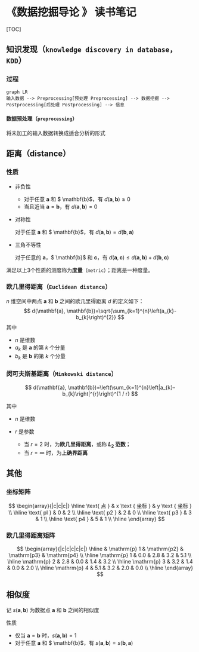 # 《数据挖掘导论 》 读书笔记

[TOC]

## 知识发现（`knowledge discovery in database`，`KDD`）

### 过程

```mermaid
graph LR
输入数据 --> Preprocessing[预处理 Preprocessing] --> 数据挖掘 --> Postprocessing[后处理 Postprocessing] --> 信息
```

#### 数据预处理（`preprocessing`）

将未加工的输入数据转换成适合分析的形式

## 距离（distance）

### 性质

* 非负性

    * 对于任意 $\mathbf{a}$ 和 $ \mathbf{b}$，有 $d(\mathbf{a}, \mathbf{b}) \geqslant0$
    * 当且近当 $\mathbf{a} = \mathbf{b}$，有 $d(\mathbf{a}, \mathbf{b}) = 0$

* 对称性

    对于任意 $\mathbf{a}$ 和 $ \mathbf{b}$，有 $d(\mathbf{a}, \mathbf{b}) = d(\mathbf{b}, \mathbf{a})$

* 三角不等性

    对于任意的 $\mathbf{a}$，$ \mathbf{b}$ 和 $\mathbf{c}$，有 $d(\mathbf{a}, \mathbf{c}) \leqslant d(\mathbf{a}, \mathbf{b})+d(\mathbf{b}, \mathbf{c})$

满足以上3个性质的测度称为**度量**（`metric`）；距离是一种度量。

### 欧几里得距离（`Euclidean distance`）

$n$ 维空间中两点 $\mathbf{a}$ 和 $\mathbf{b}$ 之间的欧几里得距离 $d$ 的定义如下：
$$
d(\mathbf{a}, \mathbf{b})=\sqrt{\sum_{k=1}^{n}\left(a_{k}-b_{k}\right)^{2}}
$$
其中

* $n$ 是维数
* $a_k$ 是 $\mathbf{a}$ 的第 $k$ 个分量
* $b_k$ 是 $\mathbf{b}$ 的第 $k$ 个分量

### 闵可夫斯基距离（`Minkowski distance`）

$$
d(\mathbf{a}, \mathbf{b})=\left(\sum_{k=1}^{n}\left|a_{k}-b_{k}\right|^{r}\right)^{1 / r}
$$

其中

* $n$ 是维数

* $r$ 是参数
    * 当 $r = 2$ 时，为**欧几里得距离**，或称 **$L_2$ 范数**；
    * 当 $r = \infty$ 时，为**上确界距离**

## 其他

### 坐标矩阵

$$
\begin{array}{|c|c|c|}
\hline \text{ 点 } & x \text { 坐标 } & y \text { 坐标 } \\
\hline \text{ pl } & 0 & 2 \\
\hline \text{ p2 } & 2 & 0 \\
\hline \text{ p3 } & 3 & 1 \\
\hline \text{ p4 } & 5 & 1 \\
\hline
\end{array}
$$

### 欧几里得距离矩阵

$$
\begin{array}{|c|c|c|c|c|}
\hline & \mathrm{p} 1 & \mathrm{p2} & \mathrm{p3} & \mathrm{p4} \\
\hline \mathrm{p} 1 & 0.0 & 2.8 & 3.2 & 5.1 \\
\hline \mathrm{p} 2 & 2.8 & 0.0 & 1.4 & 3.2 \\
\hline \mathrm{p} 3 & 3.2 & 1.4 & 0.0 & 2.0 \\
\hline \mathrm{p} 4 & 5.1 & 3.2 & 2.0 & 0.0 \\
\hline
\end{array}
$$

## 相似度

记 $s(\mathbf{a}, \mathbf{b})$ 为数据点 $\mathbf{a}$ 和 $\mathbf{b}$ 之间的相似度

性质

* 仅当 $\mathbf{a} = \mathbf{b}$ 时，$s(\mathbf{a}, \mathbf{b}) = 1$
* 对于任意 $\mathbf{a}$ 和 $ \mathbf{b}$，有 $s(\mathbf{a}, \mathbf{b}) = s(\mathbf{b}, \mathbf{a})$


